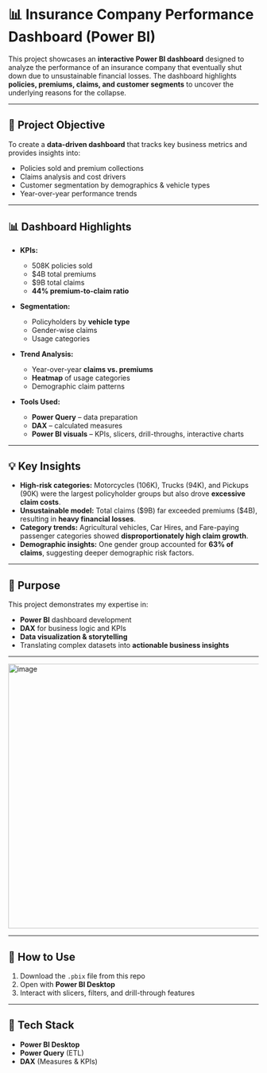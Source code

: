 # 📊 Insurance Company Performance Dashboard (Power BI)

This project showcases an **interactive Power BI dashboard** designed to analyze the performance of an insurance company that eventually shut down due to unsustainable financial losses. 
The dashboard highlights **policies, premiums, claims, and customer segments** to uncover the underlying reasons for the collapse.

---

## 🔎 Project Objective

To create a **data-driven dashboard** that tracks key business metrics and provides insights into:

* Policies sold and premium collections
* Claims analysis and cost drivers
* Customer segmentation by demographics & vehicle types
* Year-over-year performance trends

---

## 📊 Dashboard Highlights

* **KPIs:**

  * 508K policies sold
  * \$4B total premiums
  * \$9B total claims
  * **44% premium-to-claim ratio**

* **Segmentation:**

  * Policyholders by **vehicle type**
  * Gender-wise claims
  * Usage categories

* **Trend Analysis:**

  * Year-over-year **claims vs. premiums**
  * **Heatmap** of usage categories
  * Demographic claim patterns

* **Tools Used:**

  * **Power Query** – data preparation
  * **DAX** – calculated measures
  * **Power BI visuals** – KPIs, slicers, drill-throughs, interactive charts

---

## 💡 Key Insights

* **High-risk categories:** Motorcycles (106K), Trucks (94K), and Pickups (90K) were the largest policyholder groups but also drove **excessive claim costs**.
* **Unsustainable model:** Total claims (\$9B) far exceeded premiums (\$4B), resulting in **heavy financial losses**.
* **Category trends:** Agricultural vehicles, Car Hires, and Fare-paying passenger categories showed **disproportionately high claim growth**.
* **Demographic insights:** One gender group accounted for **63% of claims**, suggesting deeper demographic risk factors.

---

## 🎯 Purpose

This project demonstrates my expertise in:

* **Power BI** dashboard development
* **DAX** for business logic and KPIs
* **Data visualization & storytelling**
* Translating complex datasets into **actionable business insights**

---

<img width="963" height="533" alt="image" src="https://github.com/user-attachments/assets/d7870db7-baf5-4267-8d1a-96c235a77c1b" />


---

## 🚀 How to Use

1. Download the `.pbix` file from this repo
2. Open with **Power BI Desktop**
3. Interact with slicers, filters, and drill-through features

---

## 📌 Tech Stack

* **Power BI Desktop**
* **Power Query** (ETL)
* **DAX** (Measures & KPIs)




